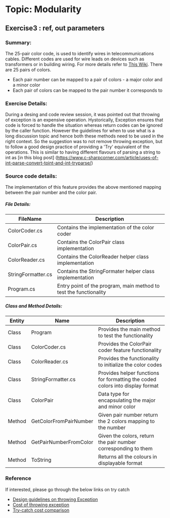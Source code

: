 # Topic: Modularity
## Exercise3 : ref, out parameters

### Summary:
The 25-pair color code, is used to identify wires in telecommunications cables. Different codes are used for wire leads on devices such as transformers or in building wiring. For more details refer to [This Wiki](https://en.wikipedia.org/wiki/25-pair_color_code). 
There are 25 pairs of colors. 
 - Each pair number can be mapped to a pair of colors - a major color and a minor color
 - Each pair of colors can be mapped to the pair number it corresponds to

### Exercise Details:
During a desing and code review session, it was pointed out that throwing of exception is an expensive operation. 
Hystorically, Exception  ensures that code is forced to handle the situation whereas return codes can be ignored by the caller function. 
However the guidelines for when to use what is a long discussion topic and hence both these methods need to be used in the right context.
So the suggestion was to not remove throwing exception, but to follow a good design practice of providing a 'Try' equivalent of the operations.
This is similar to having different flavours of parsing a string to int as [in this blog post] (https://www.c-sharpcorner.com/article/uses-of-int-parse-convert-toint-and-int-tryparse/)

### Source code details:
 The implementation of this feature provides the above mentioned mapping between the pair number and the color pair. 

 ##### File Details:
| FileName | Description |
| ------ | ------ |
| ColorCoder.cs | Contains the implementation of the color coder |
| ColorPair.cs | Contains the ColorPair class implementation |
| ColorReader.cs | Contains the ColorReader helper class implementation |
| StringFormatter.cs | Contains the StringFormater helper class implementation |
| Program.cs | Entry point of the program, main method to test the functionality |

 ##### Class and Method Details:
| Entity | Name | Description |
| ------ | ------ | ------ |
| Class | Program | Provides the main method to test the functionality |
| Class | ColorCoder.cs | Provides the ColorPair coder feature functionality |
| Class | ColorReader.cs | Provides the functionality to initialize the color codes |
| Class | StringFormatter.cs | Provides helper functions for formatting the coded colors into display format |
| Class | ColorPair | Data type for encapsulating the major and minor color |
| Method | GetColorFromPairNumber | Given pair number return the 2 colors mapping to the number |
| Method | GetPairNumberFromColor | Given the colors, return the pair number corresponding to them |
| Method | ToString | Returns all the colours in displayable format |

### Reference
If interested, please go through the below links on try catch
- [Design guidelines on throwing Exception](https://docs.microsoft.com/en-us/archive/blogs/kcwalina/design-guidelines-update-exception-throwing) 
- [Cost of throwing exception](https://docs.microsoft.com/en-us/archive/blogs/ricom/the-true-cost-of-net-exceptions-solution)
- [Try-catch cost comparison](https://buildplease.com/pages/slow-exceptions/#:~:text=Costs%20of%20Throwing%20Exceptions&text=The%20first%20cost%20comes%20from,from%20actually%20throwing%20the%20exception)



